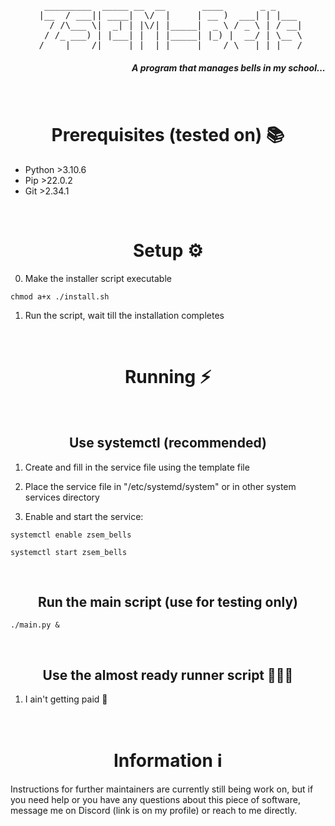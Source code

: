<pre align="center">
  _________  _____ __  __       ____       _ _     
 |__  / ___|| ____|  \/  |     | __ )  ___| | |___ 
   / /\___ \|  _| | |\/| |_____|  _ \ / _ \ | / __|
  / /_ ___) | |___| |  | |_____| |_) |  __/ | \__ \
 /____|____/|_____|_|  |_|     |____/ \___|_|_|___/
</pre>

<h5 align="right"> A program that manages bells in my school...</h1>

<br>
<h1 align="center">Prerequisites (tested on) 📚</h1>

- Python >3.10.6
- Pip >22.0.2
- Git >2.34.1

<br>
<h1 align="center">Setup ⚙️</h1>

0. Make the installer script executable

```shell
chmod a+x ./install.sh
```

1. Run the script, wait till the installation completes


<br>
<h1 align="center">Running ⚡</h2>


<br>
<h2 align="center">Use systemctl (recommended)</h2>

1. Create and fill in the service file using the template file

2. Place the service file in "/etc/systemd/system" or in other system services directory

3. Enable and start the service:

```shell
systemctl enable zsem_bells
```
```shell
systemctl start zsem_bells
```

<br>
<h2 align="center">Run the main script (use for testing only)</h2>

```shell
./main.py &
```

<br>
<h2 align="center">Use the almost ready runner script 🧙🏻‍♂️</h2>

1. I ain't getting paid 🗿


<br>
<h1 align="center">Information ℹ️</h1>

Instructions for further maintainers are currently still being work on, but if you need help or you have any questions about this piece of software, message me on Discord (link is on my profile) or reach to me directly.
